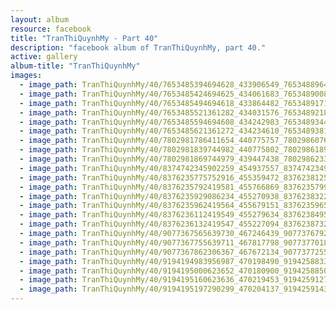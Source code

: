 ```yaml
---
layout: album
resource: facebook
title: "TranThiQuynhMy - Part 40"
description: "facebook album of TranThiQuynhMy, part 40."
active: gallery
album-title: "TranThiQuynhMy"
images:
  - image_path: TranThiQuynhMy/40/7653485394694628_433906549_7653488964694271_1332078808735603918_n.jpg
  - image_path: TranThiQuynhMy/40/7653485424694625_434061683_7653489008027600_6225359384382282404_n.jpg
  - image_path: TranThiQuynhMy/40/7653485494694618_433864482_7653489171360917_2072800625792064539_n.jpg
  - image_path: TranThiQuynhMy/40/7653485521361282_434031576_7653489218027579_7958906851805871332_n.jpg
  - image_path: TranThiQuynhMy/40/7653485594694608_434242983_7653489344694233_3607112756766964569_n.jpg
  - image_path: TranThiQuynhMy/40/7653485621361272_434234610_7653489381360896_892553583439106650_n.jpg
  - image_path: TranThiQuynhMy/40/7802981786411654_440775757_7802986076411225_1339809557274030365_n.jpg
  - image_path: TranThiQuynhMy/40/7802981839744982_440775802_7802986189744547_485757604148955639_n.jpg
  - image_path: TranThiQuynhMy/40/7802981869744979_439447438_7802986233077876_3391663642393825867_n.jpg
  - image_path: TranThiQuynhMy/40/8374742345902259_454937557_8374742349235592_5871244756187595278_n.jpg
  - image_path: TranThiQuynhMy/40/8376235775752916_455359472_8376238125752681_6848567152117972351_n.jpg
  - image_path: TranThiQuynhMy/40/8376235792419581_455766869_8376235799086247_2252513271050376902_n.jpg
  - image_path: TranThiQuynhMy/40/8376235929086234_455270938_8376238322419328_2645367033183221231_n.jpg
  - image_path: TranThiQuynhMy/40/8376235962419564_455679151_8376235965752897_6023811653285955891_n.jpg
  - image_path: TranThiQuynhMy/40/8376236112419549_455279634_8376238495752644_7393438510879260147_n.jpg
  - image_path: TranThiQuynhMy/40/8376236132419547_455227094_8376238732419287_5611674069767121934_n.jpg
  - image_path: TranThiQuynhMy/40/9077367565639730_467246439_9077376792305474_2556252790361408151_n.jpg
  - image_path: TranThiQuynhMy/40/9077367755639711_467817798_9077377018972118_4046764099263774305_n.jpg
  - image_path: TranThiQuynhMy/40/9077367862306367_467672134_9077377255638761_4192917450307955068_n.jpg
  - image_path: TranThiQuynhMy/40/9194194983956987_470198490_9194258833950602_4897002102986202842_n.jpg
  - image_path: TranThiQuynhMy/40/9194195000623652_470180900_9194258850617267_2214288297000579189_n.jpg
  - image_path: TranThiQuynhMy/40/9194195160623636_470219453_9194259127283906_7153419847707232228_n.jpg
  - image_path: TranThiQuynhMy/40/9194195197290299_470204137_9194259143950571_8832416889408890396_n.jpg
---
```

